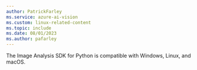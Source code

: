 ```yaml
---
author: PatrickFarley
ms.service: azure-ai-vision
ms.custom: linux-related-content
ms.topic: include
ms.date: 08/01/2023
ms.author: pafarley
---
```


The Image Analysis SDK for Python is compatible with Windows, Linux, and macOS.

<!--
# [Windows](#tab/windows)

On Windows, you must use the 64-bit target architecture. Windows 10 or later is required.

You must install the [Microsoft Visual C++ Redistributable for Visual Studio 2015, 2017, 2019, and 2022](/cpp/windows/latest-supported-vc-redist?view=msvc-170&preserve-view=true) for your platform. Installing this package for the first time might require a restart.

> [!IMPORTANT]
> Make sure that packages of the same target architecture are installed. For example, if you install the x64 redistributable package, then you need to install the x64 Python package.

# [Linux](#tab/linux)

The Image Analysis SDK for Python only supports **Ubuntu 18.04/20.04/22.04** and **Debian 9/10/11** on the x64 architecture when used with Linux.

[!INCLUDE [Linux distributions](linux-distributions.md)]

---

Install a version of [Python from 3.8 or later](https://wiki.python.org/moin/BeginnersGuide/Download).

To check your installation, open a terminal and run the command `python --version`. If it's installed properly, you'll get a response like "Python 3.8.10". If you're using Linux, you might need to run the command `python3 --version` instead. To enable use of `python` instead of `python3`, run `alias python='python3'` to set up an alias. The Image Analysis SDK quickstart samples specify `python` usage. 

Your Python installation should include [pip](https://pip.pypa.io/en/stable/). You can check if you have pip installed by running `pip --version` on the command line.
-->
